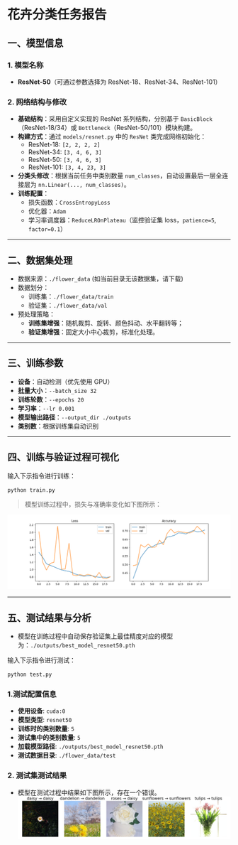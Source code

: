 # 花卉分类任务报告

## 一、模型信息

### 1. 模型名称
- **ResNet-50**（可通过参数选择为 ResNet-18、ResNet-34、ResNet-101）

### 2. 网络结构与修改
- **基础结构**：采用自定义实现的 ResNet 系列结构，分别基于 `BasicBlock`（ResNet-18/34）或 `Bottleneck`（ResNet-50/101）模块构建。
- **构建方式**：通过 `models/resnet.py` 中的 `ResNet` 类完成网络初始化：
  - ResNet-18: `[2, 2, 2, 2]`
  - ResNet-34: `[3, 4, 6, 3]`
  - ResNet-50: `[3, 4, 6, 3]`
  - ResNet-101: `[3, 4, 23, 3]`
- **分类头修改**：根据当前任务中类别数量 `num_classes`，自动设置最后一层全连接层为 `nn.Linear(..., num_classes)`。
- **训练配置**：
  - 损失函数：`CrossEntropyLoss`
  - 优化器：`Adam`
  - 学习率调度器：`ReduceLROnPlateau`（监控验证集 loss，`patience=5`, `factor=0.1`）

---

## 二、数据集处理
- 数据来源：`./flower_data` (如当前目录无该数据集，请下载)
- 数据划分：
  - 训练集：`./flower_data/train`
  - 验证集：`./flower_data/val`
- 预处理策略：
  - **训练集增强**：随机裁剪、旋转、颜色抖动、水平翻转等；
  - **验证集增强**：固定大小中心裁剪，标准化处理。

---

## 三、训练参数

- **设备**：自动检测（优先使用 GPU）
- **批量大小**：`--batch_size 32`
- **训练轮数**：`--epochs 20`
- **学习率**：`--lr 0.001`
- **模型输出路径**：`--output_dir ./outputs`
- **类别数**：根据训练集自动识别

---

## 四、训练与验证过程可视化
输入下示指令进行训练：
```bash
python train.py
```

> 模型训练过程中，损失与准确率变化如下图所示：

![训练过程曲线](./outputs/training_history.png)

---

## 五、测试结果与分析

- 模型在训练过程中自动保存验证集上最佳精度对应的模型为：`./outputs/best_model_resnet50.pth`

输入下示指令进行测试：
```bash
python test.py
```
### 1.测试配置信息

- **使用设备**: `cuda:0`
- **模型类型**: `resnet50`
- **训练时的类别数量**: `5`
- **测试集中的类别数量**: `5`
- **加载模型路径**: `./outputs/best_model_resnet50.pth`
- **测试数据目录**: `./flower_data/test`

### 2. 测试集测试结果
- 模型在测试过程中结果如下图所示，存在一个错误。
![测试结果可视化](./outputs/predictions.png)

